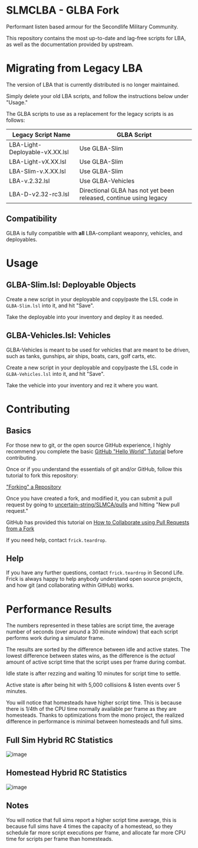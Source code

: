 # SLMCLBA - GLBA Fork
Performant listen based armour for the Secondlife Military Community.

This repository contains the most up-to-date and lag-free scripts for LBA, as well as the documentation provided by upstream. 

# Migrating from Legacy LBA
The version of LBA that is currently distributed is no longer maintained.

Simply delete your old LBA scripts, and follow the instructions below under "Usage."

The GLBA scripts to use as a replacement for the legacy scripts is as follows:

| Legacy Script Name | GLBA Script |
|--------------------|-------------|
|LBA-Light-Deployable-vX.XX.lsl|Use GLBA-Slim|
|LBA-Light-vX.XX.lsl|Use GLBA-Slim|
|LBA-Slim-v.X.XX.lsl|Use GLBA-Slim|
|LBA-v.2.32.lsl|Use GLBA-Vehicles|
|LBA-D-v2.32-rc3.lsl|Directional GLBA has not yet been released, continue using legacy|

## Compatibility
GLBA is fully compatible with **all** LBA-compliant weaponry, vehicles, and deployables.

# Usage

## GLBA-Slim.lsl: Deployable Objects

Create a new script in your deployable and copy/paste the LSL code in `GLBA-Slim.lsl` into it, and hit "Save".

Take the deployable into your inventory and deploy it as needed.

## GLBA-Vehicles.lsl: Vehicles

GLBA-Vehicles is meant to be used for vehicles that are meant to be driven, such as tanks, gunships, air ships, boats, cars, golf carts, etc.

Create a new script in your deployable and copy/paste the LSL code in `GLBA-Vehicles.lsl` into it, and hit "Save".

Take the vehicle into your inventory and rez it where you want.

# Contributing

## Basics
For those new to git, or the open source GitHub experience, I highly recommend you complete the basic [GitHub "Hello World" Tutorial](https://guides.github.com/activities/hello-world/) before contributing.

Once or if you understand the essentials of git and/or GitHub, follow this tutorial to fork this repository:

["Forking" a Repository](https://guides.github.com/activities/forking/)

Once you have created a fork, and modified it, you can submit a pull request by going to [uncertain-string/SLMCA/pulls](https://github.com/uncertain-string/SLMCLBA/pulls) and hitting "New pull request." 

GitHub has provided this tutorial on [How to Collaborate using Pull Requests from a Fork](https://docs.github.com/en/pull-requests/collaborating-with-pull-requests/proposing-changes-to-your-work-with-pull-requests/creating-a-pull-request-from-a-fork)

If you need help, contact `frick.teardrop`.

## Help
If you have any further questions, contact `frick.teardrop` in Second Life. Frick is always happy to help anybody understand open source projects, and how git (and collaborating within GitHub) works.


# Performance Results

The numbers represented in these tables are script time, the average number of seconds (over around a 30 minute window) that each script performs work during a simulator frame. 

The results are sorted by the difference between idle and active states. The lowest difference between states wins, as the difference is the _actual_ amount of active script time that the script uses per frame during combat.

Idle state is after rezzing and waiting 10 minutes for script time to settle.

Active state is after being hit with 5,000 collisions & listen events over 5 minutes.

You will notice that homesteads have higher script time. This is because there is 1/4th of the CPU time normally available per frame as they are homesteads. Thanks to optimizations from the mono project, the realized difference in performance is minimal between homesteads and full sims.

## Full Sim Hybrid RC Statistics

![image](https://user-images.githubusercontent.com/28276562/148669447-ed65f290-3571-46c6-9d1b-6e28d6a8462b.png)

## Homestead Hybrid RC Statistics

![image](https://user-images.githubusercontent.com/28276562/148669457-07c7ced3-ba6f-4fd0-bf9d-f4077c0c75b1.png)

## Notes
You will notice that full sims report a higher script time average, this is because full sims have 4 times the capacity of a homestead, so they schedule far more script executions per frame, and allocate far more CPU time for scripts per frame than homesteads.
